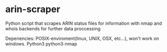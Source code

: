arin-scraper
============

Python script that scrapes ARIN status files for information with nmap and whois backends for further data proccessing


Depenencies:
POSIX-enviroment(linux, UNIX, OSX, etc...), won't work on windows.
Python3
python3-nmap
